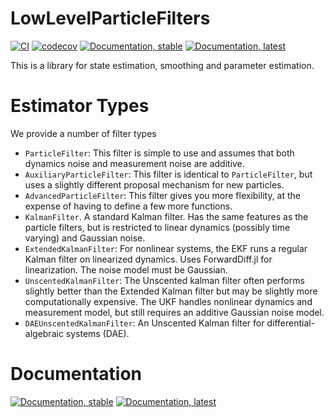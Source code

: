 # LowLevelParticleFilters
[![CI](https://github.com/baggepinnen/LowLevelParticleFilters.jl/workflows/CI/badge.svg)](https://github.com/baggepinnen/LowLevelParticleFilters.jl/actions)
[![codecov](https://codecov.io/gh/baggepinnen/LowLevelParticleFilters.jl/branch/master/graph/badge.svg)](https://codecov.io/gh/baggepinnen/LowLevelParticleFilters.jl)
[![Documentation, stable](https://img.shields.io/badge/docs-stable-blue.svg)](https://baggepinnen.github.io/LowLevelParticleFilters.jl/stable)
[![Documentation, latest](https://img.shields.io/badge/docs-latest-blue.svg)](https://baggepinnen.github.io/LowLevelParticleFilters.jl/dev)

This is a library for state estimation, smoothing and parameter estimation.

# Estimator Types
We provide a number of filter types
- `ParticleFilter`: This filter is simple to use and assumes that both dynamics noise and measurement noise are additive.
- `AuxiliaryParticleFilter`: This filter is identical to `ParticleFilter`, but uses a slightly different proposal mechanism for new particles.
- `AdvancedParticleFilter`: This filter gives you more flexibility, at the expense of having to define a few more functions.
- `KalmanFilter`. A standard Kalman filter. Has the same features as the particle filters, but is restricted to linear dynamics (possibly time varying) and Gaussian noise.
- `ExtendedKalmanFilter`: For nonlinear systems, the EKF runs a regular Kalman filter on linearized dynamics. Uses ForwardDiff.jl for linearization. The noise model must be Gaussian.
- `UnscentedKalmanFilter`: The Unscented kalman filter often performs slightly better than the Extended Kalman filter but may be slightly more computationally expensive. The UKF handles nonlinear dynamics and measurement model, but still requires an additive Gaussian noise model.
- `DAEUnscentedKalmanFilter`: An Unscented Kalman filter for differential-algebraic systems (DAE).


# Documentation
[![Documentation, stable](https://img.shields.io/badge/docs-stable-blue.svg)](https://baggepinnen.github.io/LowLevelParticleFilters.jl/stable)
[![Documentation, latest](https://img.shields.io/badge/docs-latest-blue.svg)](https://baggepinnen.github.io/LowLevelParticleFilters.jl/dev)
